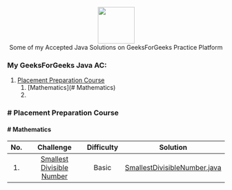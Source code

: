 <p align="center">
    <a href="https://www.geeksforgeeks.com/jagrit_07">
        <img height=85 src="https://media.geeksforgeeks.org/wp-content/uploads/geeksforgeeks-6.png">
    </a>
    <br>Some of my Accepted Java Solutions on GeeksForGeeks Practice Platform
</p>


### My GeeksForGeeks Java AC:
1. [Placement Preparation Course](#)
   1. [Mathematics](# Mathematics)
   2.            
  

 ### # Placement Preparation Course
 ####  # Mathematics

| No. |                                                              Challenge                                                              | Difficulty |                                                                                  Solution                                                                                 |
|:---------:|:-----------------------------------------------------------------------------------------------------------------------------------:|:------:|:-------------------------------------------------------------------------------------------------------------------------------------------------------------------------:|
| 1. | [Smallest Divisible Number](https://practice.geeksforgeeks.org/problems/smallest-divisible-number/1)                                                         |   Basic  | [SmallestDivisibleNumber.java](https://github.com/Jagrit29/GeeksForGeeks_Java_Solutions/blob/master/Placement%20Preparation%20Course/Tracks/Mathematics/SmallestDivisibleNumber.java)                          |                         |
